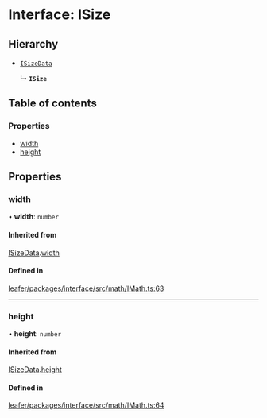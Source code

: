 # Interface: ISize

## Hierarchy

- [`ISizeData`](ISizeData.md)

  ↳ **`ISize`**

## Table of contents

### Properties

- [width](ISize.md#width)
- [height](ISize.md#height)

## Properties

### width

• **width**: `number`

#### Inherited from

[ISizeData](ISizeData.md).[width](ISizeData.md#width)

#### Defined in

[leafer/packages/interface/src/math/IMath.ts:63](https://github.com/leaferjs/leafer/blob/a165a56/packages/interface/src/math/IMath.ts#L63)

___

### height

• **height**: `number`

#### Inherited from

[ISizeData](ISizeData.md).[height](ISizeData.md#height)

#### Defined in

[leafer/packages/interface/src/math/IMath.ts:64](https://github.com/leaferjs/leafer/blob/a165a56/packages/interface/src/math/IMath.ts#L64)
